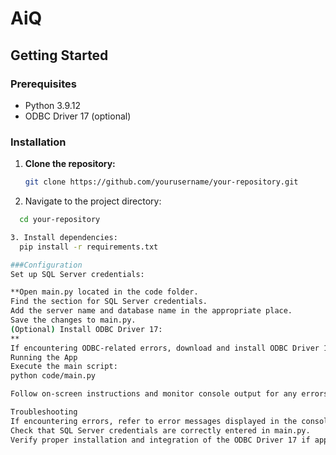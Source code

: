 # AiQ

## Getting Started

### Prerequisites

- Python 3.9.12
- ODBC Driver 17 (optional)

### Installation

1. **Clone the repository:**
   ```sh
   git clone https://github.com/yourusername/your-repository.git

2. Navigate to the project directory:
  ```sh
    cd your-repository

3. Install dependencies:
    pip install -r requirements.txt

###Configuration
Set up SQL Server credentials:

**Open main.py located in the code folder.
Find the section for SQL Server credentials.
Add the server name and database name in the appropriate place.
Save the changes to main.py.
(Optional) Install ODBC Driver 17:
**
If encountering ODBC-related errors, download and install ODBC Driver 17 from the provided link.
Running the App
Execute the main script:
python code/main.py

Follow on-screen instructions and monitor console output for any errors.

Troubleshooting
If encountering errors, refer to error messages displayed in the console.
Check that SQL Server credentials are correctly entered in main.py.
Verify proper installation and integration of the ODBC Driver 17 if applicable.
